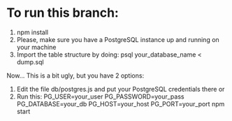 # To run this branch:

1. npm install
2. Please, make sure you have a PostgreSQL instance up and running on your machine
3. Import the table structure by doing: psql your_database_name < dump.sql

Now... This is a bit ugly, but you have 2 options:

1. Edit the file db/postgres.js and put your PostgreSQL credentials there
or
2. Run this: PG_USER=your_user PG_PASSWORD=your_pass PG_DATABASE=your_db PG_HOST=your_host PG_PORT=your_port npm start 
